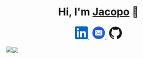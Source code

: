 <h1 align="center">Hi, I'm <a href="http://pages.di.unipi.it/massa">Jacopo</a> 👋</h1>

<div align="center">
	<h3></h3>
<a href="https://www.linkedin.com/in/jacopo-massa/">
  <img alt="LinkedIn" title="LinkedIn" height="35" width="35" src="assets/linkedin.svg">
</a>
&nbsp;
<a href="mailto:jacopo.massa@phd.unipi.it">
  <img alt="Mail" title="Mail" height="35" width="35" src="assets/mail.svg">
</a>
&nbsp;
<a href="https://github.com/jacopo-massa">
  <img alt="GitHub" title="GitHub" height="35" width="35" src="assets/github.svg">
	</a>
</div>

<br>
<div style="width: 100%">
	<a href="https://github.com/jacopo-massa">
		<img align="left" src="https://github-readme-stats.vercel.app/api?username=jacopo-massa&show_icons=true&count_private=true&theme=default" />
  </a>
  <a href="https://github.com/jacopo-massa">
		<img align="center" src="https://github-readme-stats.vercel.app/api/top-langs/?username=jacopo-massa&hide=html,java,jupyter%20notebook&layout=compact&theme=default" />
	</a>
</div>
